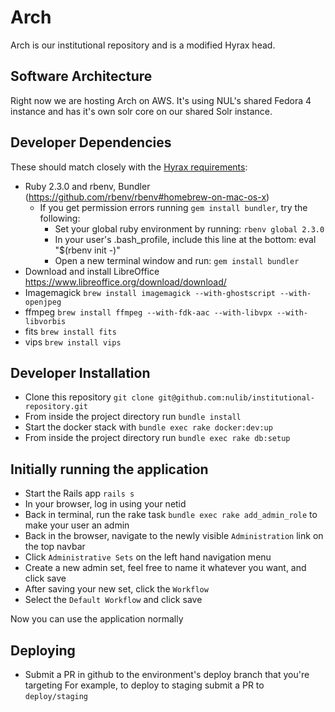 # Arch
Arch is our institutional repository and is a modified Hyrax head.

## Software Architecture
Right now we are hosting Arch on AWS. It's using NUL's shared Fedora 4 instance and has it's own solr core on our shared Solr instance.

## Developer Dependencies

These should match closely with the [Hyrax requirements](https://github.com/projecthydra-labs/hyrax):
  * Ruby 2.3.0 and rbenv, Bundler (https://github.com/rbenv/rbenv#homebrew-on-mac-os-x)
    * If you get permission errors running `gem install bundler`, try the following:
      * Set your global ruby environment by running: `rbenv global 2.3.0`
      * In your user's .bash_profile, include this line at the bottom: eval "$(rbenv init -)"
      * Open a new terminal window and run: `gem install bundler`
  * Download and install LibreOffice https://www.libreoffice.org/download/download/
  * Imagemagick `brew install imagemagick --with-ghostscript --with-openjpeg`
  * ffmpeg `brew install ffmpeg --with-fdk-aac --with-libvpx --with-libvorbis`
  * fits `brew install fits`
  * vips `brew install vips`

## Developer Installation

  * Clone this repository `git clone git@github.com:nulib/institutional-repository.git`
  * From inside the project directory run `bundle install`
  * Start the docker stack with `bundle exec rake docker:dev:up`
  * From inside the project directory run `bundle exec rake db:setup`

## Initially running the application

  * Start the Rails app `rails s`
  * In your browser, log in using your netid
  * Back in terminal, run the rake task `bundle exec rake add_admin_role` to make your user an admin
  * Back in the browser, navigate to the newly visible `Administration` link on the top navbar
  * Click `Administrative Sets` on the left hand navigation menu
  * Create a new admin set, feel free to name it whatever you want, and click save
  * After saving your new set, click the `Workflow`
  * Select the `Default Workflow` and click save

  Now you can use the application normally

 ## Deploying
  * Submit a PR in github to the environment's deploy branch that you're targeting
    For example, to deploy to staging submit a PR to `deploy/staging`
